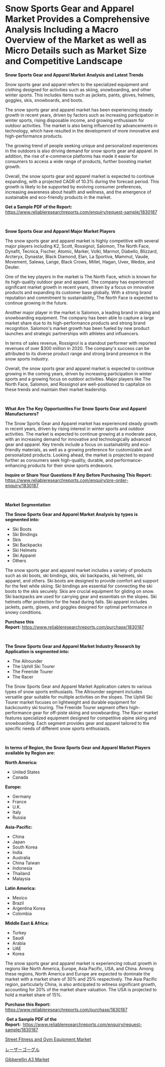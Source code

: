 <p><h1>Snow Sports Gear and Apparel Market Provides a Comprehensive Analysis Including a Macro Overview of the Market as well as Micro Details such as Market Size and Competitive Landscape</h1></p><p><strong>Snow Sports Gear and Apparel Market Analysis and Latest Trends</strong></p>
<p><p>Snow sports gear and apparel refers to the specialized equipment and clothing designed for activities such as skiing, snowboarding, and other winter sports. This includes items such as jackets, pants, gloves, helmets, goggles, skis, snowboards, and boots.</p><p>The snow sports gear and apparel market has been experiencing steady growth in recent years, driven by factors such as increasing participation in winter sports, rising disposable income, and growing enthusiasm for outdoor activities. The market is also being influenced by advancements in technology, which have resulted in the development of more innovative and high-performance products.</p><p>The growing trend of people seeking unique and personalized experiences in the outdoors is also driving demand for snow sports gear and apparel. In addition, the rise of e-commerce platforms has made it easier for consumers to access a wide range of products, further boosting market growth.</p><p>Overall, the snow sports gear and apparel market is expected to continue expanding, with a projected CAGR of 10.3% during the forecast period. This growth is likely to be supported by evolving consumer preferences, increasing awareness about health and wellness, and the emergence of sustainable and eco-friendly products in the market.</p></p>
<p><strong>Get a Sample PDF of the Report:&nbsp;</strong> <a href="https://www.reliableresearchreports.com/enquiry/request-sample/1830187">https://www.reliableresearchreports.com/enquiry/request-sample/1830187</a></p>
<p>&nbsp;</p>
<p><strong>Snow Sports Gear and Apparel Major Market Players</strong></p>
<p><p>The snow sports gear and apparel market is highly competitive with several major players including K2, Scott, Rossignol, Salomon, The North Face, Dynafit, Tecnica, Fischer, Atomic, Marker, Volkl, Marmot, Diabello, Blizzard, Arcteryx, Dynastar, Black Diamond, Elan, La Sportiva, Mammut, Vaude, Movement, Salewa, Lange, Black Crows, Millet, Hagan, Uvex, Wedze, and Deuter.</p><p>One of the key players in the market is The North Face, which is known for its high-quality outdoor gear and apparel. The company has experienced significant market growth in recent years, driven by a focus on innovative products and expanding its customer base globally. With a strong brand reputation and commitment to sustainability, The North Face is expected to continue growing in the future.</p><p>Another major player in the market is Salomon, a leading brand in skiing and snowboarding equipment. The company has been able to capture a large market share due to its high-performance products and strong brand recognition. Salomon's market growth has been fueled by new product launches and strategic partnerships with athletes and influencers.</p><p>In terms of sales revenue, Rossignol is a standout performer with reported revenues of over $300 million in 2020. The company's success can be attributed to its diverse product range and strong brand presence in the snow sports industry.</p><p>Overall, the snow sports gear and apparel market is expected to continue growing in the coming years, driven by increasing participation in winter sports and a growing focus on outdoor activities. Major players like The North Face, Salomon, and Rossignol are well-positioned to capitalize on these trends and maintain their market leadership.</p></p>
<p>&nbsp;</p>
<p><strong>What Are The Key Opportunities For Snow Sports Gear and Apparel Manufacturers?</strong></p>
<p><p>The Snow Sports Gear and Apparel market has experienced steady growth in recent years, driven by rising interest in winter sports and outdoor activities. The market is expected to continue growing at a moderate pace, with an increasing demand for innovative and technologically advanced gear and apparel. Key trends include a focus on sustainability and eco-friendly materials, as well as a growing preference for customizable and personalized products. Looking ahead, the market is projected to expand further as consumers seek high-quality, durable, and performance-enhancing products for their snow sports endeavors.</p></p>
<p><strong>Inquire or Share Your Questions If Any Before Purchasing This Report:</strong> <a href="https://www.reliableresearchreports.com/enquiry/pre-order-enquiry/1830187">https://www.reliableresearchreports.com/enquiry/pre-order-enquiry/1830187</a></p>
<p>&nbsp;</p>
<p><strong>Market Segmentation</strong></p>
<p><strong>The Snow Sports Gear and Apparel Market Analysis by types is segmented into:</strong></p>
<p><ul><li>Ski Boots</li><li>Ski Bindings</li><li>Skis</li><li>Ski Backpacks</li><li>Ski Helmets</li><li>Ski Apparel</li><li>Others</li></ul></p>
<p><p>The snow sports gear and apparel market includes a variety of products such as ski boots, ski bindings, skis, ski backpacks, ski helmets, ski apparel, and others. Ski boots are designed to provide comfort and support for the feet while skiing. Ski bindings are essential for connecting the ski boots to the skis securely. Skis are crucial equipment for gliding on snow. Ski backpacks are used for carrying gear and essentials on the slopes. Ski helmets offer protection for the head during falls. Ski apparel includes jackets, pants, gloves, and goggles designed for optimal performance in snowy conditions.</p></p>
<p><strong>Purchase this Report:&nbsp;</strong><a href="https://www.reliableresearchreports.com/purchase/1830187">https://www.reliableresearchreports.com/purchase/1830187</a></p>
<p>&nbsp;</p>
<p><strong>The Snow Sports Gear and Apparel Market Industry Research by Application is segmented into:</strong></p>
<p><ul><li>The Allrounder</li><li>The Uphill Ski Tourer</li><li>The Freeride Tourer</li><li>The Racer</li></ul></p>
<p><p>The Snow Sports Gear and Apparel Market Application caters to various types of snow sports enthusiasts. The Allrounder segment includes versatile gear suitable for multiple activities on the slopes. The Uphill Ski Tourer market focuses on lightweight and durable equipment for backcountry ski touring. The Freeride Tourer segment offers high-performance gear for off-piste skiing and snowboarding. The Racer market features specialized equipment designed for competitive alpine skiing and snowboarding. Each segment provides gear and apparel tailored to the specific needs of different snow sports enthusiasts.</p></p>
<p>&nbsp;</p>
<p><strong>In terms of Region, the Snow Sports Gear and Apparel Market Players available by Region are:</strong></p>
<p>
    <p> <strong> North America: </strong>
        <ul>
            <li>United States</li>
            <li>Canada</li>
        </ul>
        </p> 
    <p> <strong> Europe: </strong>
        <ul>
            <li>Germany</li>
            <li>France</li>
            <li>U.K.</li>
            <li>Italy</li>
            <li>Russia</li>
        </ul>
        </p> 
    <p> <strong> Asia-Pacific: </strong>
        <ul>
            <li>China</li>
            <li>Japan</li>
            <li>South Korea</li>
            <li>India</li>
            <li>Australia</li>
            <li>China Taiwan</li>
            <li>Indonesia</li>
            <li>Thailand</li>
            <li>Malaysia</li>
        </ul>
        </p> 
    <p> <strong> Latin America: </strong>
        <ul>
            <li>Mexico</li>
            <li>Brazil</li>
            <li>Argentina Korea</li>
            <li>Colombia</li>
        </ul>
        </p> 
    <p> <strong> Middle East & Africa: </strong>
        <ul>
            <li>Turkey</li>
            <li>Saudi</li>
            <li>Arabia</li>
            <li>UAE</li>
            <li>Korea</li>
        </ul>
    </p>
    </p>
<p><p>The snow sports gear and apparel market is experiencing robust growth in regions like North America, Europe, Asia Pacific, USA, and China. Among these regions, North America and Europe are expected to dominate the market with a market share of 30% and 25% respectively. The Asia Pacific region, particularly China, is also anticipated to witness significant growth, accounting for 20% of the market share valuation. The USA is projected to hold a market share of 15%.</p></p>
<p><strong>Purchase this Report: </strong><a href="https://www.reliableresearchreports.com/purchase/1830187">https://www.reliableresearchreports.com/purchase/1830187</a></p>
<p>&nbsp;<strong>Get a Sample PDF of the Report:&nbsp;&nbsp;</strong><a href="https://www.reliableresearchreports.com/enquiry/request-sample/1830187">https://www.reliableresearchreports.com/enquiry/request-sample/1830187</a></p>
<p><strong></strong></p>
<p><p><a href="https://github.com/BryceTownsendr/Market-Research-Report-List-4/blob/main/street-fitness-and-gym-equipment-market.md">Street Fitness and Gym Equipment Market</a></p><p><a href="https://github.com/ksxzwxabcuynh011/Market-Research-Report-List-1/blob/main/33083667565.md">レーザーゴーグル</a></p><p><a href="https://mire-aunt-385.notion.site/Gibberellin-A3-Market-Centers-on-Aspects-such-as-Market-Growth-Market-Share-Market-Opportunity-an-82d7e0b9e86f484fa5b64b2656601280">Gibberellin A3 Market</a></p></p>